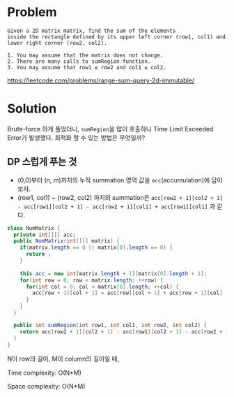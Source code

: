 # Problem
```
Given a 2D matrix matrix, find the sum of the elements 
inside the rectangle defined by its upper left corner (row1, col1) and 
lower right corner (row2, col2).

1. You may assume that the matrix does not change.
2. There are many calls to sumRegion function.
3. You may assume that row1 ≤ row2 and col1 ≤ col2.
```

https://leetcode.com/problems/range-sum-query-2d-immutable/

# Solution
Brute-force 하게 풀었더니, `sumRegion`을 많이 호출하니 Time Limit Exceeded Error가 발생했다.
최적화 할 수 있는 방법은 무엇일까?

## DP 스럽게 푸는 것
- (0,0)부터 (n, m)까지의 누적 summation 영역 값을 `acc`(accumulation)에 담아 보자.
- (row1, col1) ~ (row2, col2) 까지의 summation은 `acc[row2 + 1][col2 + 1] - acc[row1][col2 + 1] - acc[row2 + 1][col1] + acc[row1][col1]` 과 같다.

```java
class NumMatrix {
  private int[][] acc;
  public NumMatrix(int[][] matrix) {
    if(matrix.length == 0 || matrix[0].length == 0) {
      return ;
    }
    
    this.acc = new int[matrix.length + 1][matrix[0].length + 1];
    for(int row = 0; row < matrix.length; ++row) {
      for(int col = 0; col < matrix[0].length; ++col) {
        acc[row + 1][col + 1] = acc[row][col + 1] + acc[row + 1][col] - acc[row][col] + matrix[row][col];
      }
    }
  }

  public int sumRegion(int row1, int col1, int row2, int col2) {
    return acc[row2 + 1][col2 + 1] - acc[row1][col2 + 1] - acc[row2 + 1][col1] + acc[row1][col1];
  }
}

```
N이 row의 길이, M이 column의 길이일 때,

Time complexity: O(N*M)

Space complexity: O(N*M)
